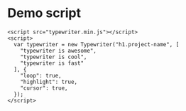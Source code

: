<script src="typewriter.min.js"></script>
<script>
  var typewriter = new Typewriter("h1.project-name", [
    "typewriter is awesome",
    "typewriter is cool",
    "typewriter is fast"
  ], {
    "loop": true,
    "highlight": true,
    "cursor": true,
  });
</script>
# Demo script
```
<script src="typewriter.min.js"></script>
<script>
  var typewriter = new Typewriter("h1.project-name", [
    "typewriter is awesome",
    "typewriter is cool",
    "typewriter is fast"
  ], {
    "loop": true,
    "highlight": true,
    "cursor": true,
  });
</script>
```
